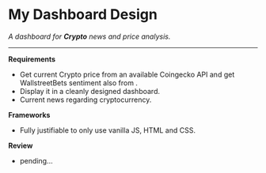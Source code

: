 # My Dashboard Design

_A dashboard for **Crypto** news and price analysis._

---

**Requirements**

- Get current Crypto price from an available Coingecko API and get WallstreetBets sentiment also from .
- Display it in a cleanly designed dashboard.
- Current news regarding cryptocurrency.

**Frameworks**

- Fully justifiable to only use vanilla JS, HTML and CSS.

**Review**

- pending...
